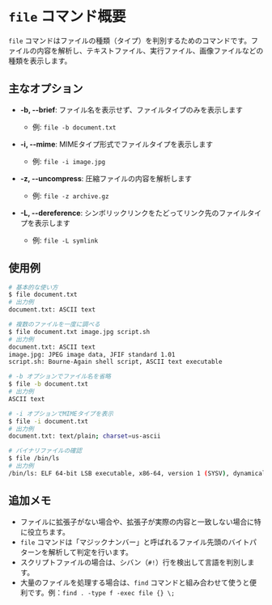 # `file` コマンド概要

`file` コマンドはファイルの種類（タイプ）を判別するためのコマンドです。ファイルの内容を解析し、テキストファイル、実行ファイル、画像ファイルなどの種類を表示します。

## 主なオプション

- **-b, --brief**: ファイル名を表示せず、ファイルタイプのみを表示します
  - 例: `file -b document.txt`

- **-i, --mime**: MIMEタイプ形式でファイルタイプを表示します
  - 例: `file -i image.jpg`

- **-z, --uncompress**: 圧縮ファイルの内容を解析します
  - 例: `file -z archive.gz`

- **-L, --dereference**: シンボリックリンクをたどってリンク先のファイルタイプを表示します
  - 例: `file -L symlink`

## 使用例

```bash
# 基本的な使い方
$ file document.txt
# 出力例
document.txt: ASCII text

# 複数のファイルを一度に調べる
$ file document.txt image.jpg script.sh
# 出力例
document.txt: ASCII text
image.jpg: JPEG image data, JFIF standard 1.01
script.sh: Bourne-Again shell script, ASCII text executable

# -b オプションでファイル名を省略
$ file -b document.txt
# 出力例
ASCII text

# -i オプションでMIMEタイプを表示
$ file -i document.txt
# 出力例
document.txt: text/plain; charset=us-ascii

# バイナリファイルの確認
$ file /bin/ls
# 出力例
/bin/ls: ELF 64-bit LSB executable, x86-64, version 1 (SYSV), dynamically linked, interpreter /lib64/ld-linux-x86-64.so.2, for GNU/Linux 2.6.32
```

## 追加メモ

- ファイルに拡張子がない場合や、拡張子が実際の内容と一致しない場合に特に役立ちます。
- `file` コマンドは「マジックナンバー」と呼ばれるファイル先頭のバイトパターンを解析して判定を行います。
- スクリプトファイルの場合は、シバン（`#!`）行を検出して言語を判別します。
- 大量のファイルを処理する場合は、`find` コマンドと組み合わせて使うと便利です。例：`find . -type f -exec file {} \;`